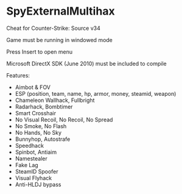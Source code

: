 # SpyExternalMultihax
Cheat for Counter-Strike: Source v34
 
 Game must be running in windowed mode
 
 Press Insert to open menu
 
 Microsoft DirectX SDK (June 2010) must be included to compile

Features:
- Aimbot & FOV
- ESP
(position, team, name, hp, armor, money, steamid, weapon)
- Chameleon Wallhack, Fullbright
- Radarhack, Bombtimer
- Smart Crosshair
- No Visual Recoil, No Recoil, No Spread
- No Smoke, No Flash
- No Hands, No Sky
- Bunnyhop, Autostrafe
- Speedhack
- Spinbot, Antiaim
- Namestealer
- Fake Lag
- SteamID Spoofer
- Visual Flyhack
- Anti-HLDJ bypass
